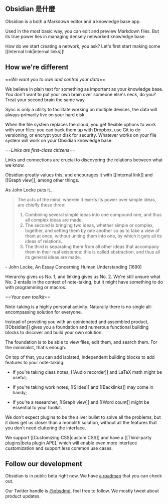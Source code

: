 ## Obsidian 是什麼

Obsidian is a both a Markdown editor and a knowledge base app.

Used in the most basic way, you can edit and preview Markdown files. But its true power lies in managing densely networked knowledge base.

How do we start creating a network, you ask? Let's first start making some [[Internal link|internal links]]!

## How we're different

==*We want you to own and control your data*==

We believe in plain text for something as important as your knowledge base. You don't want to put your own brain over someone else's neck, do you? Treat your second brain the same way.

Sync is only a utility to facilitate working on multiple devices, the data will always primarily live on your hard disk.

When the file system replaces the cloud, you get flexible options to work with your files: you can back them up with Dropbox, use Git to do versioning, or encrypt your disk for security. Whatever works on your file system will work on your Obsidian knowledge base.

==*Links are first-class citizens*==

Links and connections are crucial to discovering the relations between what we know.

Obsidian greatly values this, and encourages it with [[Internal link]] and [[Graph view]], among other things.

As John Locke puts it...

> The acts of the mind, wherein it exerts its power over simple ideas, are chiefly these three:
> 1. Combining several simple ideas into one compound one, and thus all complex ideas are made.
> 2. The second is bringing two ideas, whether simple or complex, together, and setting them by one another so as to take a view of them at once, without uniting them into one, by which it gets all its ideas of relations.
> 3. The third is separating them from all other ideas that accompany them in their real existence: this is called abstraction, and thus all its general ideas are made.

 \- John Locke, An Essay Concerning Human Understanding (1690)
 
Hierarchy gives us No. 1, and linking gives us No. 2. We're still unsure what No. 3 entails in the context of note-taking, but it might have something to do with programming or macros.

==*Your own toolkit*==

Note-taking is a highly personal activity. Naturally there is no single all-encompassing solution for everyone.

Instead of providing you with an opinionated and assembled product, [[Obsidian]] gives you a foundation and numerous functional building blocks  to discover and build your own solution.

The foundation is to be able to view files, edit them, and search them. For the minimalist, that's enough.

On top of that, you can add isolated, independent building blocks to add features to your note-taking:

- If you're taking class notes, [[Audio recorder]] and LaTeX math might be useful;

- If you're taking work notes, [[Slides]] and [[Backlinks]] may come in handy;

- If you're a researcher, [[Graph view]] and [[Word count]] might be essential to your toolkit.

We don't expect plugins to be the silver bullet to solve all the problems, but it does get us closer than a monolith solution, without all the features that you don't need cluttering the interface.

We support [[Customizing CSS|custom CSS]] and have a [[Third-party plugins|beta plugin API]], which will enable even more interface customization and support less common use cases.

## Follow our development

Obsidian is in public beta right now. We have [a roadmap](https://trello.com/b/Psqfqp7I/obsidian-roadmap) that you can check out.

Our Twitter handle is [@obsdmd](https://twitter.com/obsdmd), feel free to follow. We mostly tweet about product updates.
